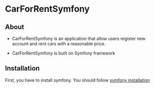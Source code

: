 # CarForRentSymfony
## About
- CarForRentSymfony is an application that allow users register new account and rent cars with a reasonable price.

- CarForRentSymfony is built on Symfony framework

## Installation

 First, you have to install symfony. You should follow [symfony installation](https://symfony.com/doc/current/setup.html)
